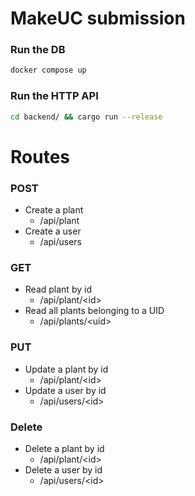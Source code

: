 # MakeUC submission

### Run the DB
```sh
docker compose up
```
### Run the HTTP API
```sh
cd backend/ && cargo run --release
```

# Routes

### POST
- Create a plant
  *  /api/plant
- Create a user
  * /api/users
### GET
- Read plant by id
  * /api/plant/\<id\>
- Read all plants belonging to a UID
  * /api/plants/\<uid\>
### PUT
- Update a plant by id
  * /api/plant/\<id\>
- Update a user by id
  * /api/users/\<id\>
### Delete
- Delete a plant by id
  * /api/plant/\<id\>
- Delete a user by id
  * /api/users/\<id\>
